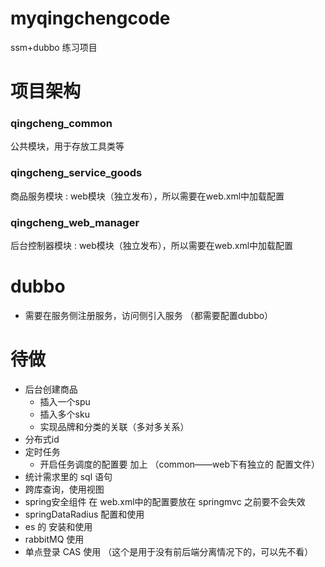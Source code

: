 # myqingchengcode

ssm+dubbo 练习项目

# 项目架构

### qingcheng_common

公共模块，用于存放工具类等

### qingcheng_service_goods
商品服务模块 : web模块（独立发布），所以需要在web.xml中加载配置


### qingcheng_web_manager
后台控制器模块 : web模块（独立发布），所以需要在web.xml中加载配置



# dubbo
- 需要在服务侧注册服务，访问侧引入服务 （都需要配置dubbo） 


# 待做
- 后台创建商品
    - 插入一个spu
    - 插入多个sku
    - 实现品牌和分类的关联（多对多关系）
- 分布式id
- 定时任务
    - 开启任务调度的配置要 加上 （common——web下有独立的 配置文件）
- 统计需求里的 sql 语句
- 跨库查询，使用视图
- spring安全组件 在 web.xml中的配置要放在 springmvc 之前要不会失效
- springDataRadius 配置和使用
- es 的 安装和使用
- rabbitMQ 使用
- 单点登录 CAS 使用 （这个是用于没有前后端分离情况下的，可以先不看）

  